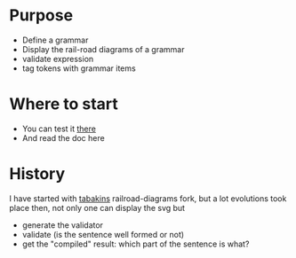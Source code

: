 # Purpose

- Define a grammar
- Display the rail-road diagrams of a grammar
- validate expression
- tag tokens with grammar items

# Where to start

- You can test it [there](https://rawgit.com/gbrault/railroad-diagrams/gh-pages/live/live.html)
- And read the doc here

# History

I have started with [tabakins](https://github.com/tabatkins/railroad-diagrams) railroad-diagrams fork, but a lot evolutions took place then, not only one can display the svg but

- generate the validator
- validate (is the sentence well formed or not)
- get the "compiled" result: which part of the sentence is what?

